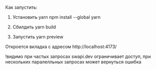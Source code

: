 Как запустить:

1. Установить yarn
   npm install --global yarn

2. Сбилдить
   yarn build

3. Запустить
   yarn preview

Откроется вкладка с адресом
http://localhost:4173/

!видимо при частых запросах swapi.dev ограничивает доступ, при нескольких паралелльных запросах может вернуться ошибка
